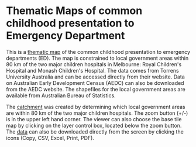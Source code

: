 # Thematic Maps of common childhood presentation to Emergency Department
This is a [thematic map](https://gntem2.github.io/MCHMap)  of the common childhood presentation to emergency departments (ED). The map is constrained to local government areas within 80 km of the two major children hospitals in Melbourne: Royal Children's Hospital and Monash Children's Hospital. The data comes from Torrens University Australia and can be accessed directly from their website. Data on Australian Early Development Census (AEDC) can also be downloaded from the AEDC website. The shapefiles for the local government areas are available from Australian Bureau of Statistics.

The [catchment](./ChildrenHospital.png) was created by determining which local government areas are within 80 km of the two major children hospitals. The zoom button (+/-) is in the upper left hand corner. The viewer can also choose the base tile map by clicking on the layer control box, located below the zoom button. The [data](./DT_DF.html) can also be downloaded directly from the screen by clicking the icons (Copy, CSV, Excel, Print, PDF).
